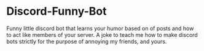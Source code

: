 # Discord-Funny-Bot
Funny little discord bot that learns your humor based on of posts and how to act like members of your server. A joke to teach me how to make discord bots strictly for the purpose of annoying my friends, and yours.
